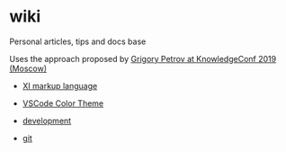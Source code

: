 # wiki
Personal articles, tips and docs base

Uses the approach proposed by [Grigory Petrov at KnowledgeConf 2019 (Moscow)](https://knowledgeconf.ru/2019/abstracts/4431)

* [XI markup language](https://marketplace.visualstudio.com/items?itemName=grigoryvp.language-xi)
* [VSCode Color Theme](https://marketplace.visualstudio.com/items?itemName=grigoryvp.memory-theme)

* [development](development)
* [git](git)
